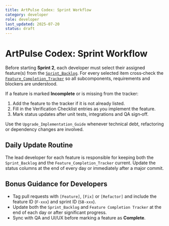 ```yaml
---
title: ArtPulse Codex: Sprint Workflow
category: developer
role: developer
last_updated: 2025-07-20
status: draft
---
```

# ArtPulse Codex: Sprint Workflow

Before starting **Sprint 2**, each developer must select their assigned feature(s) from the [`Sprint_Backlog`](./Sprint_Backlog.md). For every selected item cross‑check the [`Feature_Completion_Tracker`](./Feature_Completion_Tracker.md) so all subcomponents, requirements and blockers are understood.

If a feature is marked **Incomplete** or is missing from the tracker:
1. Add the feature to the tracker if it is not already listed.
2. Fill in the Verification Checklist entries as you implement the feature.
3. Mark status updates after unit tests, integrations and QA sign‑off.

Use the `Upgrade_Implementation_Guide` whenever technical debt, refactoring or dependency changes are involved.

## Daily Update Routine
The lead developer for each feature is responsible for keeping both the `Sprint_Backlog` and the `Feature_Completion_Tracker` current. Update the status columns at the end of every day or immediately after a major commit.

## Bonus Guidance for Developers
- Tag pull requests with `[Feature]`, `[Fix]` or `[Refactor]` and include the feature ID (`F-xxx`) and sprint ID (`SB-xxx`).
- Update both the `Sprint_Backlog` and `Feature Completion Tracker` at the end of each day or after significant progress.
- Sync with QA and UI/UX before marking a feature as **Complete**.